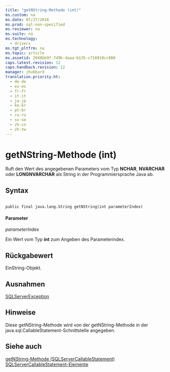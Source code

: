 ```yaml
---
title: "getNString-Methode (int)"
ms.custom: na
ms.date: 07/27/2016
ms.prod: sql-non-specified
ms.reviewer: na
ms.suite: na
ms.technology: 
  - drivers
ms.tgt_pltfrm: na
ms.topic: article
ms.assetid: 2048bb9f-7d9b-4aaa-b135-c716910cc800
caps.latest.revision: 12
caps.handback.revision: 12
manager: jhubbard
translation.priority.ht: 
  - de-de
  - es-es
  - fr-fr
  - it-it
  - ja-jp
  - ko-kr
  - pt-br
  - ru-ru
  - sv-se
  - zh-cn
  - zh-tw
---
```

# getNString-Methode (int)
  Ruft den Wert des angegebenen Parameters vom Typ **NCHAR**, **NVARCHAR** oder **LONGNVARCHAR** als String in der Programmiersprache Java ab.  
  
## Syntax  
  
```  
  
public final java.lang.String getNString(int parameterIndex)  
```  
  
#### Parameter  
 *parameterIndex*  
  
 Ein Wert vom Typ **int** zum Angeben des Parameterindex.  
  
## Rückgabewert  
 EinString\-Objekt.  
  
## Ausnahmen  
 [SQLServerException](../content/SQLServerException-Class.md)  
  
## Hinweise  
 Diese getNString\-Methode wird von der getNString\-Methode in der java.sql.CallableStatement\-Schnittstelle angegeben.  
  
## Siehe auch  
 [getNString-Methode &#40;SQLServerCallableStatement&#41;](../content/getNString-Method--SQLServerCallableStatement-.md)   
 [SQLServerCallableStatement-Elemente](../content/SQLServerCallableStatement-Members.md)  
  
  